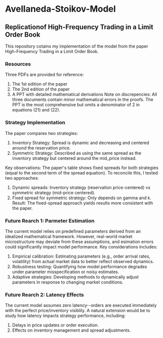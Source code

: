 # Avellaneda-Stoikov-Model

## Replicationof High-Frequency Trading in a Limit Order Book
This repository cotains my implementation of the model from the paper High-Frequency Trading in a Limit Order Book.

### Resources
Three PDFs are provided for reference:
1. The 1st edition of the paper
2. The 2nd edition of the paper
3. A PPT with detailed mathematical derivations
Note on discrepencies: All three documents contain minor mathematical errors in the proofs. The PPT is the most comprehensive but omits a denominator of 2 in equations (21) and (22).

### Strategy Implementation
The paper compares two strategies:
1. Inventory Strategy: Spread is dynamic and decreasing and centered around the reservation price.
2. Symmetric Strategy: Described as using the same spread as the inventory strategy but centered around the mid_price instead.

Key observations: The paper's table shows fixed spreads for both strategies (equal to the second term of the spread equation). To reconcile this, I tested two approaches:
1. Dynamic spreads: Inventory strategy (reservation price-centered) vs symmetric strategy (mid-price centered).
2. Fixed spread for symmetric strategy: Only depends on gamma and k.
Result: The fixed-spread approach yields results more consistent with the paper.

### Future Rearch 1: Parmeter Estimation
The current model relies on predefined parameters derived from an idealized mathematical framework. However, real-world market microstructure may deviate from these assumptions, and esimation errors could significantly impact model performance.
Key considerations includes:
1. ​Empirical calibration: Estimating parameters (e.g., order arrival rates, volatility) from actual market data to better reflect observed dynamics.
2. ​Robustness testing: Quantifying how model performance degrades under parameter misspecification or noisy estimates.
3. ​Adaptive strategies: Developing methods to dynamically adjust parameters in response to changing market conditions.

### Future Rearch 2: Latency Effects
The current model assumes zero latency--orders are executed immediately with the perfect price/inventory visiblily. A natural extension would be to study how latency impacts strategy performance, including:
1. Delays in price updates or order execution.
2. Effects on inventory management and spread adjustments.

